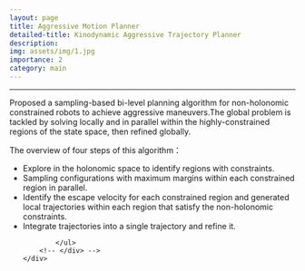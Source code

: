 ```yaml
---
layout: page
title: Aggressive Motion Planner
detailed-title: Kinodynamic Aggressive Trajectory Planner
description: 
img: assets/img/1.jpg
importance: 2
category: main
---
```


<hr />

<div class="container">
    <div class="row-1">
        <!-- <div class="col-md-8"> -->
            <p>
            Proposed a sampling-based bi-level planning algorithm for non-holonomic constrained robots to achieve aggressive maneuvers.The global problem is tackled by solving locally and in parallel within the highly-constrained regions of the state space, then refined globally.
            </p>
            <p>
            The overview of four steps of this algorithm：
            </p>
            <ul>
                <li>
                  Explore in the holonomic space to identify regions with constraints.
                </li>
                <li>
                   Sampling configurations with maximum margins within each constrained region in parallel.
                </li>
                <li>
                    Identify the escape velocity for each constrained region and generated local trajectories within each region that satisfy the non-holonomic constraints.
                </li>
                <li>
                   Integrate trajectories into a single trajectory and refine it.
                </li>

            </ul>
        <!-- </div> -->
    </div>
        
</div>



